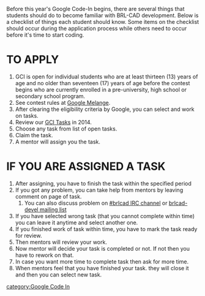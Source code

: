 Before this year's Google Code-In begins, there are several things that
students should do to become familiar with BRL-CAD development. Below is
a checklist of things each student should know. Some items on the
checklist should occur during the application process while others need
to occur before it's time to start coding.

# TO APPLY

1.  GCI is open for individual students who are at least thirteen (13)
    years of age and no older than seventeen (17) years of age before
    the contest begins who are currently enrolled in a pre-university,
    high school or secondary school program.
2.  See contest rules at [Google
    Melange](http://www.google-melange.com/gci/document/show/gci_program/google/gci2014/terms_and_conditions).
3.  After clearing the eligibility criteria by Google, you can select
    and work on tasks.
4.  Review our [GCI Tasks](../../task/Deuces.md) in 2014.
5.  Choose any task from list of open tasks.
6.  Claim the task.
7.  A mentor will assign you the task.

# IF YOU ARE ASSIGNED A TASK

1.  After assigning, you have to finish the task within the specified
    period
2.  If you got any problem, you can take help from mentors by leaving
    comment on page of task.
    1.  You can also discuss problem on [\#brlcad IRC
        channel](irc://irc.freenode.net/#brlcad) or [brlcad-devel
        mailing
        list](https://lists.sourceforge.net/lists/listinfo/brlcad-devel)
3.  If you have selected wrong task (that you cannot complete within
    time) you can leave it anytime and select another one.
4.  If you finished work of task within time, you have to mark the task
    ready for review.
5.  Then mentors will review your work.
6.  Now mentor will decide your task is completed or not. If not then
    you have to rework on that.
7.  In case you want more time to complete task then ask for more time.
8.  When mentors feel that you have finished your task. they will close
    it and then you can select new task.

[category:Google Code In](category:Google_Code_In.md)
